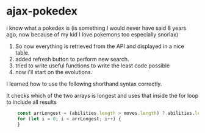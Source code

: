 # ajax-pokedex
i know what a pokedex is (is something I would never have said 8 years ago, now because of my kid I love pokemons too especially snorlax)

1. So now everything is retrieved from the API and displayed in a nice table.
2. added refresh button to perform new search.
3. tried to write useful functions to write the least code possible
4. now i'll start on the evolutions.

I learned how to use the following shorthand syntax correctly.

It checks which of the two arrays is longest and uses that inside the for loop to include all results
```javascript
    const arrLongest = (abilities.length > moves.length) ? abilities.length : moves.length;
    for (let i = 0; i < arrLongest; i++) {
    }
```
